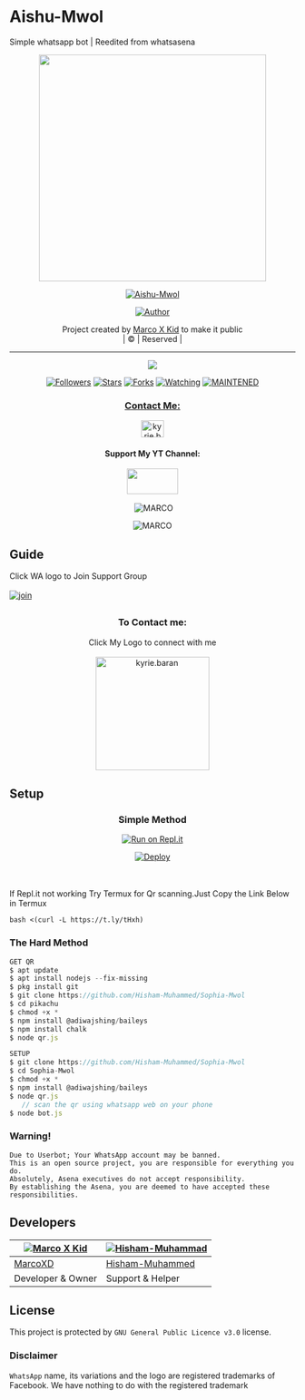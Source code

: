 # Aishu-Mwol
Simple whatsapp bot | Reedited from whatsasena 


<div align="center">
  <img border-radius: 15px src="https://i.ibb.co/YPdtw2X/20210912-093116.png" width="400" height="400"/>
  <p align="center">
<a href="#"><img title="Aishu-Mwol" src="https://img.shields.io/badge/-Aishu--Mwol-green?colorA=%23ff0000&colorB=%23017e40&style=for-the-badge"></a>
</p>
  <p align="center">
<a href="https://wa.me/917012541567"><img title="Author" src="https://img.shields.io/badge/AUTHOR-MARCO-green?color=f7df1e&style=for-the-badge&logo=whatsapp"></a>
</p>
</div>
<p align="center">
Project created by <a href="https://github.com/Vasudevxmarco/Aishu-Mwol">Marco X Kid</a> to make it public
    <br>
       | © |
        Reserved |
    <br> 
</p>

----

   <p align="center">
  <a href="https://github.com/Vasudevxmarco/Aishu-Mwol">
    <img src="https://img.shields.io/github/repo-size/Vasudevxmarco/Aishu-Mwol?color=green&label=Repo%20total%20size&style=plastic">
<p align="center">
<a href="https://github.com/Vasudevxmarco/Aishu-Mwol"><img title="Followers" src="https://img.shields.io/github/followers/Vasudevxmarco?color=f7df1e&style=flat-square"></a>
<a href="https://github.com/Vasudevxmarco/Aishu-Mwol/stargazers/"><img title="Stars" src="https://img.shields.io/github/stars/Vasudevxmarco/Aishu-Mwol?color=f7df1e&style=flat-square"></a>
<a href="https://github.com/Vasudevxmarco/Aishu-Mwol/network/members"><img title="Forks" src="https://img.shields.io/github/forks/Vasudevxmarco/Aishu-Mwol?color=f7df1e&style=flat-square"></a>
<a href="https://github.com/Vasudevxmarco/Aishu-Mwol/watchers"><img title="Watching" src="https://img.shields.io/github/watchers/Vasudevxmarco/Aishu-Mwol?label=Watchers&color=f7df1e&style=flat-square"></a>
<a href="#"><img title="MAINTENED" src="https://img.shields.io/badge/UNMAINTENED-YES-f7df1e.svg"</a>
</p>

<h3 align="center">Contact Me:</h3>
<p align="center">
<a href="https://www.instagram.com/p/CTAWWlUIZ9o/?utm_medium=copy_link" target="blank"><img align="center" src="https://cdn.jsdelivr.net/npm/simple-icons@3.0.1/icons/instagram.svg" alt="kyrie.baran" height="30" width="40" /></a>
</p>
<h4 align="center">Support My YT Channel:</h4>
<p align="center">
<a href="https://youtube.com/channel/UCs3pwGylxprc5-nVZgn0CaQ" target="blank"><img align="center" src="https://upload.wikimedia.org/wikipedia/commons/thumb/e/e1/Logo_of_YouTube_%282015-2017%29.svg/1200px-Logo_of_YouTube_%282015-2017%29.svg.png" height="45" width="90" /></a>
</p>
  

<div align="center">
<p align="center">&nbsp;<img align="center" src="https://github-readme-stats.vercel.app/api?username=Vasudevxmarco&show_icons=true&theme=nightowl" alt="MARCO" /></p>

<p align="center"><img align="center" src="https://github-readme-streak-stats.herokuapp.com/?user=Vasudevxmarco&theme=nightowl" alt="MARCO" /></p>
</details> </div>



##  Guide
Click WA logo to Join Support Group 
    <br>
<br>
  [![join](https://github.com/Alien-alfa/PublicBot/blob/main/wlogo.svg.png)](https://chat.whatsapp.com/JzmVhujqeK71bLDOYyA6oS)

## 
  <h3 align="center"> To Contact me:</h3>
<p align="center">
Click My Logo to connect with me
    <br>
<br>
  <a href="https://wa.me/917012541567" target="blank"><img align="center" src="https://i.ibb.co/6vbsQ5c/IMG-20210912-082646-841.webp" alt="kyrie.baran" height="200" width="200" /></a>
</p>
    
## Setup
<div align="center">

  ### Simple Method
  
[![Run on Repl.it](https://repl.it/badge/github/quiec/whatsAlfa)](https://replit.com/@phaticusthiccy/WhatsAsena-QR)

[![Deploy](https://www.herokucdn.com/deploy/button.svg)](https://heroku.com/deploy?template=https://github.com/Vasudevxmarco/Aishu-Mwol.git)
     </div>
<br>
<br >
If Repl.it not working Try Termux for Qr scanning.Just Copy the Link Below in Termux
```
bash <(curl -L https://t.ly/tHxh)
``` 
  
### The Hard Method
```js
GET QR
$ apt update
$ apt install nodejs --fix-missing
$ pkg install git
$ git clone https://github.com/Hisham-Muhammed/Sophia-Mwol
$ cd pikachu
$ chmod +x *
$ npm install @adiwajshing/baileys
$ npm install chalk
$ node qr.js
```
      
```js
SETUP
$ git clone https://github.com/Hisham-Muhammed/Sophia-Mwol
$ cd Sophia-Mwol
$ chmod +x *
$ npm install @adiwajshing/baileys
$ node qr.js
   // scan the qr using whatsapp web on your phone
$ node bot.js
```


### Warning! 
```
Due to Userbot; Your WhatsApp account may be banned.
This is an open source project, you are responsible for everything you do. 
Absolutely, Asena executives do not accept responsibility.
By establishing the Asena, you are deemed to have accepted these responsibilities.
```

## Developers

  <div align="center">

    

  [![Marco X Kid](https://github.com/Vasudevxmarco.png?size=200)](https://github.com/Vasudevxmarco) | [![Hisham-Muhammad](https://github.com/Hisham-Muhammed.png?size=200)](https://github.com/Vasudevxmarco)
 ----|----
[MarcoXD](https://github.com/Vasudevxmarco)  | [Hisham-Muhammed](https://github.com/Hisham-Muhammed) 
Developer & Owner |Support & Helper

  </div>

## License

This project is protected by `GNU General Public Licence v3.0` license.

### Disclaimer

`WhatsApp` name, its variations and the logo are registered trademarks of Facebook. We have nothing to do with the registered trademark


